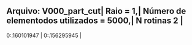 Arquivo: V000_part_cut|
Raio = 1,|
Número de elementodos utilizados = 5000,|
N rotinas 2 |
-----------------------------------------------------------------------------------
0:.160101947 |
0:.156295945 |
